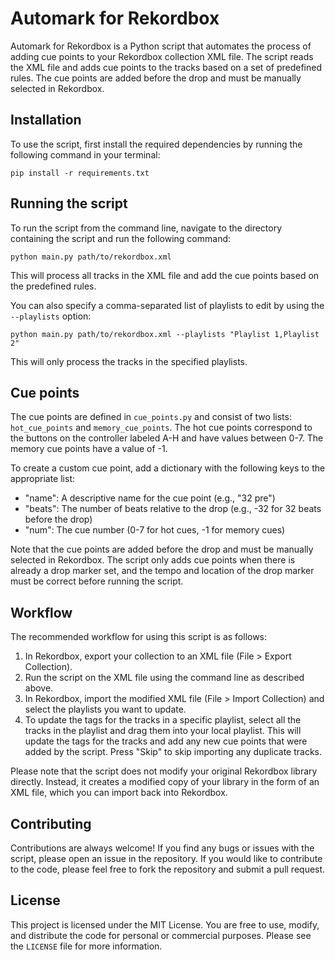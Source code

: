 # Automark for Rekordbox

Automark for Rekordbox is a Python script that automates the process of adding cue points to your Rekordbox collection XML file. The script reads the XML file and adds cue points to the tracks based on a set of predefined rules. The cue points are added before the drop and must be manually selected in Rekordbox.

## Installation

To use the script, first install the required dependencies by running the following command in your terminal:

`pip install -r requirements.txt`

## Running the script

To run the script from the command line, navigate to the directory containing the script and run the following command:

`python main.py path/to/rekordbox.xml`

This will process all tracks in the XML file and add the cue points based on the predefined rules.

You can also specify a comma-separated list of playlists to edit by using the `--playlists` option:

`python main.py path/to/rekordbox.xml --playlists "Playlist 1,Playlist 2"`

This will only process the tracks in the specified playlists.

## Cue points

The cue points are defined in `cue_points.py` and consist of two lists: `hot_cue_points` and `memory_cue_points`. The hot cue points correspond to the buttons on the controller labeled A-H and have values between 0-7. The memory cue points have a value of -1.

To create a custom cue point, add a dictionary with the following keys to the appropriate list:

-   "name": A descriptive name for the cue point (e.g., "32 pre")
-   "beats": The number of beats relative to the drop (e.g., -32 for 32 beats before the drop)
-   "num": The cue number (0-7 for hot cues, -1 for memory cues)

Note that the cue points are added before the drop and must be manually selected in Rekordbox. The script only adds cue points when there is already a drop marker set, and the tempo and location of the drop marker must be correct before running the script.

## Workflow

The recommended workflow for using this script is as follows:

1.  In Rekordbox, export your collection to an XML file (File > Export Collection).
2.  Run the script on the XML file using the command line as described above.
3.  In Rekordbox, import the modified XML file (File > Import Collection) and select the playlists you want to update.
4.  To update the tags for the tracks in a specific playlist, select all the tracks in the playlist and drag them into your local playlist. This will update the tags for the tracks and add any new cue points that were added by the script. Press "Skip" to skip importing any duplicate tracks.

Please note that the script does not modify your original Rekordbox library directly. Instead, it creates a modified copy of your library in the form of an XML file, which you can import back into Rekordbox.

## Contributing

Contributions are always welcome! If you find any bugs or issues with the script, please open an issue in the repository. If you would like to contribute to the code, please feel free to fork the repository and submit a pull request.

## License

This project is licensed under the MIT License. You are free to use, modify, and distribute the code for personal or commercial purposes. Please see the `LICENSE` file for more information.
